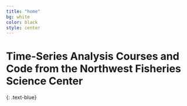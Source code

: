 ```yaml
---
title: "home"
bg: white
color: black
style: center
---
```

# Time-Series Analysis Courses and Code from the Northwest Fisheries Science Center
{: .text-blue}

